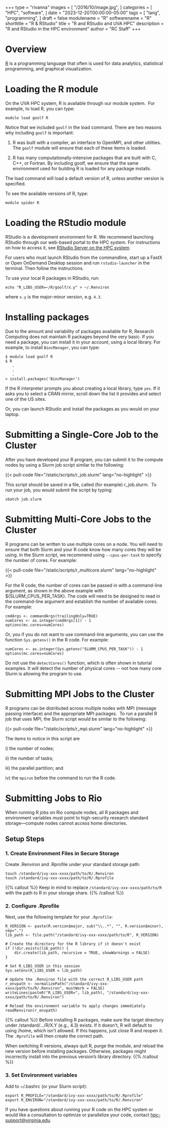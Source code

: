 +++
type = "rivanna"
images = [
  "/2016/10/image.jpg",
]
categories = [
  "HPC",
  "software",
]
date = "2023-12-20T00:00:00-05:00"
tags = [
  "lang",
  "programming",
]
draft = false
modulename = "R"
softwarename = "R"
shorttitle = "R & RStudio"
title = "R and RStudio and UVA HPC"
description = "R and RStudio in the HPC environment"
author = "RC Staff"
+++

# Overview

[R](https://www.r-project.org/) is a programming language that often is used for data analytics, statistical programming, and graphical visualization.

# Loading the R module
On the UVA HPC system, R is available through our module system.  For example, to load R, you can type:

```
module load goolf R
```

Notice that we included `goolf` in the load command. There are two reasons why including `goolf` is important:

1. R was built with a compiler, an interface to OpenMPI, and other utilities.  The `goolf` module will ensure that each of these items is loaded.

2. R has many computationally-intensive packages that are built with C, C++, or Fortran. By including goolf, we ensure that the same environment used for building R is loaded for any package installs.

The load command will load a default version of R, unless another version is specified.

To see the available versions of R, type:

```
module spider R
```


# Loading the RStudio module

RStudio is a development environment for R. We recommend launching RStudio through our web-based portal to the HPC system. For instructions on how to access it, see [RStudio Server on the HPC system](/userinfo/hpc/software/rstudio/).

For users who must launch RStudio from the commandline, start up a FastX or Open OnDemand Desktop session and run `rstudio-launcher` in the terminal. Then follow the instructions.

To use your local R packages in RStudio, run:
```
echo "R_LIBS_USER=~/R/goolf/x.y" > ~/.Renviron
```
where `x.y` is the major-minor version, e.g. `4.3`.

# Installing packages

Due to the amount and variability of packages available for R, Research Computing does not maintain R packages beyond the very basic.  If you need a package, you can install it in your account, using a local library.  For example, to install `BiocManager`, you can type:

```
$ module load goolf R
$ R
   .
   .
   .
> install.packages('BiocManager')

```

If the R interpreter prompts you about creating a local library, type `yes`.  If it asks you to select a CRAN mirror, scroll down the list it provides and select one of the US sites.

Or, you can launch RStudio and install the packages as you would on your laptop.


# Submitting a Single-Core Job to the Cluster

After you have developed your R program, you can submit it to the compute nodes by using a Slurm job script similar to the following: 

{{< pull-code file="/static/scripts/r_job.slurm" lang="no-highlight" >}}

This script should be saved in a file, called (for example) r_job.slurm.  To run your job, you would submit the script by typing:

```
sbatch job.slurm
```

# Submitting Multi-Core Jobs to the Cluster
R programs can be written to use multiple cores on a node.  You will need to ensure that both Slurm and your R code know how many cores they will be using.  In the Slurm script, we recommend using `--cpus-per-task` to specify the number of cores.  For example:

{{< pull-code file="/static/scripts/r_multicore.slurm" lang="no-highlight" >}}

For the R code, the number of cores can be passed in with a command-line argument, as shown in the above example with ${SLURM_CPUS_PER_TASK}.  The code will need to be designed to read in the command-line argument and establish the number of available cores.  For example:

```
cmdArgs <- commandArgs(trailingOnly=TRUE)
numCores <- as.integer(cmdArgs[1]) - 1
options(mc.cores=numCores)
```
Or, you if you do not want to use command-line arguments, you can use the function `Sys.getenv()` in the R code.  For example:

```
numCores <- as.integer(Sys.getenv("SLURM_CPUS_PER_TASK")) - 1
options(mc.cores=numCores)

```

Do not use the `detectCores()` function, which is often shown in tutorial examples.  It will detect the number of physical cores -- not how many core Slurm is allowing the program to use.


# Submitting MPI Jobs to the Cluster

R programs can be distributed across multiple nodes with MPI (message passing interface) and the appropriate MPI packages.  To run a parallel R job that uses MPI, the Slurm script would be similar to the following:

{{< pull-code file="/static/scripts/r_mpi.slurm" lang="no-highlight" >}}

The items to notice in this script are 

i)   the number of nodes; 

ii)  the number of tasks; 

iii) the parallel partition; and 

iv)  the `mpirun` before the command to run the R code.



# Submitting Jobs to Rio

When running R jobs on Rio compute nodes, all R packages and environment variables must point to high-security research standard storage—compute nodes cannot access home directories.

## Setup Steps

### 1. Create Environment Files in Secure Storage
Create .Renviron and .Rprofile under your standard storage path:

```
touch /standard/ivy-xxx-xxxx/path/to/R/.Renviron
touch /standard/ivy-xxx-xxxx/path/to/R/.Rprofile
```
{{% callout %}}
Keep in mind to replace `/standard/ivy-xxx-xxxx/path/to/R` with the path to R in your storage share.
{{% /callout %}}

### 2. Configure .Rprofile
Next, use the following template for your `.Rprofile`:

```
R_VERSION <- paste(R.version$major, sub("\\..*", "", R.version$minor), sep=".")
lib_path <- file.path("/standard/ivy-xxx-xxxx/path/to/R", R_VERSION)

# Create the directory for the R library if it doesn't exist
if (!dir.exists(lib_path)) {
    dir.create(lib_path, recursive = TRUE, showWarnings = FALSE)
}

# Set R_LIBS_USER in this session
Sys.setenv(R_LIBS_USER = lib_path)

# Update the .Renviron file with the correct R_LIBS_USER path
r_envpath <- normalizePath("/standard/ivy-xxx-xxxx/path/to/R/.Renviron", mustWork = FALSE)
writeLines(paste0("R_LIBS_USER=", lib_path), "/standard/ivy-xxx-xxxx/path/to/R/.Renviron")

# Reload the environment variable to apply changes immediately
readRenviron(r_envpath)
```


{{% callout %}}
Before installing R packages, make sure the target directory under /standard/.../R/X.Y (e.g., 4.3) exists. If it doesn't, R will default to using /home, which isn't allowed. If this happens, just close R and reopen it. The `.Rprofile` will then create the correct path.

When switching R versions, always quit R, purge the module, and reload the new version before installing packages. Otherwise, packages might incorrectly install into the previous version’s library directory.
{{% /callout %}}

### 3. Set Environment variables
Add to ~/.bashrc (or your Slurm script):

```
export R_PROFILE="/standard/ivy-xxx-xxxx/path/to/R/.Rprofile"
export R_ENVIRON="/standard/ivy-xxx-xxxx/path/to/R/.Renviron"
```

If you have questions about running your R code on the HPC system or would like a consultation to optimize or parallelize your code, contact hpc-support@virginia.edu.